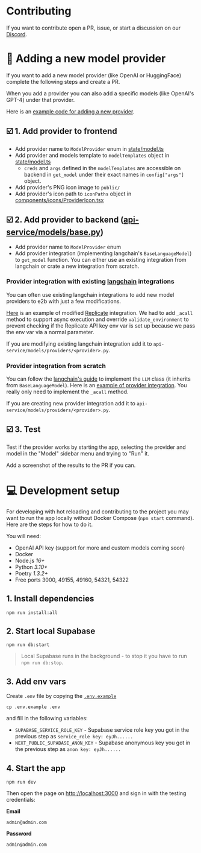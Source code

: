 # Contributing
If you want to contribute open a PR, issue, or start a discussion on our [Discord](https://discord.gg/dSBY3ms2Qr).

# 🤖 Adding a new model provider
If you want to add a new model provider (like OpenAI or HuggingFace) complete the following steps and create a PR.

When you add a provider you can also add a specific models (like OpenAI's GPT-4) under that provider.

Here is an [example code for adding a new provider](./NEW_PROVIDER_EXAMPLE.md).

## ☑️ 1. Add provider to **frontend**
- Add provider name to `ModelProvider` enum in [state/model.ts](state/model.ts)
- Add provider and models template to `modelTemplates` object in [state/model.ts](state/model.ts)
  - `creds` and `args` defined in the `modelTemplates` are accessible on backend in `get_model` under their exact names in `config["args"]` object.
- Add provider's PNG icon image to `public/`
- Add provider's icon path to `iconPaths` object in [components/icons/ProviderIcon.tsx](components/icons/ProviderIcon.tsx)

## ☑️ 2. Add provider to **backend** ([api-service/models/base.py](api-service/models/base.py))
- Add provider name to `ModelProvider` enum
- Add provider integration (implementing langchain's `BaseLanguageModel`) to `get_model` function. You can either use an existing integration from langchain or crate a new integration from scratch.

### **Provider integration with existing [langchain](https://python.langchain.com/en/latest/modules/models/llms/integrations.html) integrations**
You can often use existing langchain integrations to add new model providers to e2b with just a few modifications.

[Here](api-service/models/wrappers/replicate.py) is an example of modified [Replicate](https://replicate.com/) integration. We had to add `_acall` method to support async execution and override `validate_environment` to prevent checking if the Replicate API key env var is set up because we pass the env var via a normal parameter.

If you are modifying existing langchain integration add it to `api-service/models/providers/<provider>.py`.

### **Provider integration from scratch**
You can follow the [langchain's guide](https://python.langchain.com/en/latest/modules/models/llms/examples/custom_llm.html) to implement the `LLM` class (it inherits from `BaseLanguageModel`). Here is an [example of provider integration](./NEW_PROVIDER_EXAMPLE.md#custom-provider-integration-api-servicemodelsprovidersnew_model_providerpy-with-streaming). You really only need to implement the `_acall` method.

If you are creating new provider integration add it to `api-service/models/providers/<provider>.py`.


## ☑️ 3. Test
Test if the provider works by starting the app, selecting the provider and model in the "Model" sidebar menu and trying to "Run" it.

Add a screenshot of the results to the PR if you can.


# 💻 Development setup
For developing with hot reloading and contributing to the project you may want to run the app locally without Docker Compose (`npm start` command). Here are the steps for how to do it.

You will need:
- OpenAI API key (support for more and custom models coming soon)
- Docker
- Node.js *16+*
- Python *3.10+*
- Poetry *1.3.2+*
- Free ports 3000, 49155, 49160, 54321, 54322

## 1. Install dependencies
```
npm run install:all
```

## 2. Start local Supabase
```
npm run db:start
```

> Local Supabase runs in the background - to stop it you have to run `npm run db:stop`.

## 3. Add env vars
Create `.env` file by copying the [`.env.example`](.env.example)
```
cp .env.example .env
```
and fill in the following variables:
- `SUPABASE_SERVICE_ROLE_KEY` - Supabase service role key you got in the previous step as `service_role key: eyJh......`
- `NEXT_PUBLIC_SUPABASE_ANON_KEY` - Supabase anonymous key you got in the previous step as `anon key: eyJh......`

## 4. Start the app
```
npm run dev
```
Then open the page on [http://localhost:3000](http://localhost:3000) and sign in with the testing credentials:

**Email**

`admin@admin.com`

**Password**

`admin@admin.com`

